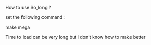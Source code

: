 How to use So_long ?

set the following command :

make mega

Time to load can be very long but I don't know how to make better
